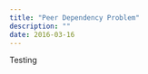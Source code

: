 ```yaml
---
title: "Peer Dependency Problem"
description: ""
date: 2016-03-16
---
```


Testing

<script src=""></script>
